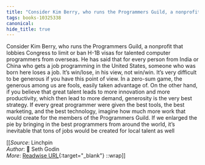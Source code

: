 ```yaml
---
title: "Consider Kim Berry, who runs the Programmers Guild, a nonprofit ..."
tags: books-10325338
canonical: 
hide_title: true
---
```


Consider Kim Berry, who runs the Programmers Guild, a nonprofit that lobbies Congress to limit or ban H-1B visas for talented computer programmers from overseas. He has said that for every person from India or China who gets a job programming in the United States, someone who was born here loses a job. It’s win/lose, in his view, not win/win.
It’s very difficult to be generous if you have this point of view. In a zero-sum game, the generous among us are fools, easily taken advantage of.
On the other hand, if you believe that great talent leads to more innovation and more productivity, which then lead to more demand, generosity is the very best strategy. If every great programmer were given the best tools, the best marketing, and the best technology, imagine how much more work that would create for the members of the Programmers Guild. If we enlarged the pie by bringing in the best programmers from around the world, it’s inevitable that tons of jobs would be created for local talent as well


[[_Source_: Linchpin<br>
_Author_: 📕 Seth Godin<br>
_More_: [Readwise URL](https://readwise.io/open/210672355){:target="_blank"}
::wrap]]